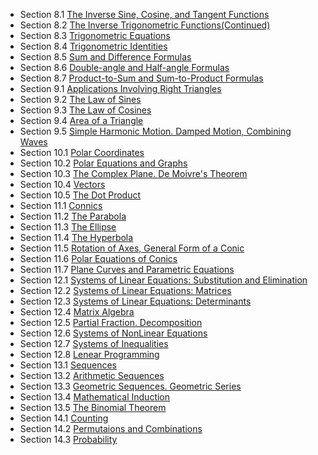 - Section 8.1 [The Inverse Sine, Cosine, and Tangent Functions](8_1.pdf)
- Section 8.2 [The Inverse Trigonometric Functions(Continued)](8_1.pdf)
- Section 8.3 [Trigonometric Equations](8_1.pdf)
- Section 8.4 [Trigonometric Identities](8_1.pdf)
- Section 8.5 [Sum and Difference Formulas](8_1.pdf)
- Section 8.6 [Double-angle and Half-angle Formulas](8_1.pdf)
- Section 8.7 [Product-to-Sum and Sum-to-Product Formulas](8_1.pdf)
- Section 9.1 [Applications Involving Right Triangles](9_1.pdf)
- Section 9.2 [The Law of Sines](9_2.pdf)
- Section 9.3 [The Law of Cosines](9_3.pdf)
- Section 9.4 [Area of a Triangle](9_4.pdf)
- Section 9.5 [Simple Harmonic Motion. Damped Motion, Combining Waves](9_5.pdf)
- Section 10.1 [Polar Coordinates](10_1.pdf)
- Section 10.2 [Polar Equations and Graphs](10_2.pdf)
- Section 10.3 [The Complex Plane. De Moivre's Theorem](10_3.pdf)
- Section 10.4 [Vectors](10_4.pdf)
- Section 10.5 [The Dot Product](10_5.pdf)
- Section 11.1 [Connics](11_1.pdf)
- Section 11.2 [The Parabola](11_2.pdf)
- Section 11.3 [The Ellipse](11_3.pdf)
- Section 11.4 [The Hyperbola](11_4.pdf)
- Section 11.5 [Rotation of Axes, General Form of a Conic](11_5.pdf)
- Section 11.6 [Polar Equations of Conics](11_6.pdf)
- Section 11.7 [Plane Curves and Parametric Equations](11_7.pdf)
- Section 12.1 [Systems of Linear Equations: Substitution and Elimination](12_1-1.pdf)
- Section 12.2 [Systems of Linear Equations: Matrices](12_2.pdf)
- Section 12.3 [Systems of Linear Equations: Determinants](12_3.pdf)
- Section 12.4 [Matrix Algebra](12_4.pdf)
- Section 12.5 [Partial Fraction. Decomposition](12_5.pdf)
- Section 12.6 [Systems of NonLinear Equations](12_6.pdf)
- Section 12.7 [Systems of Inequalities](12_7.pdf)
- Section 12.8 [Lenear Programming](12_8.pdf)
- Section 13.1 [Sequences](13_1.pdf)
- Section 13.2 [Arithmetic Sequences](13_2.pdf)
- Section 13.3 [Geometric Sequences. Geometric Series](13_3.pdf)
- Section 13.4 [Mathematical Induction](13_4.pdf)
- Section 13.5 [The Binomial Theorem](13_5.pdf)
- Section 14.1 [Counting](14_1.pdf)
- Section 14.2 [Permutaions and Combinations](14_2.pdf)
- Section 14.3 [Probability](14_3.pdf)
